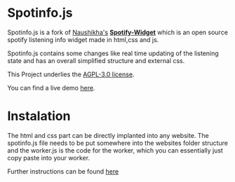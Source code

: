 # Spotinfo.js

Spotinfo.js is a fork of [Naushikha's](https://github.com/Naushikha) **[Spotify-Widget](https://github.com/Naushikha/Spotify-Widget)** which is an open source spotify listening info widget made in html,css and js.

Spotinfo.js contains some changes like real time updating of the listening state and has an overall simplified structure and external css.

This Project underlies the [AGPL-3.0 license](https://github.com/fluffy-git/spotinfo.js/blob/main/LICENSE).


 You can find a live demo [here](https://tbox.fluffy-git.repl.co/about/about.html).
 
 # Instalation
 
 The html and css part can be directly implanted into any website. The spotinfo.js file needs to be put somewhere into the websites folder structure and the worker.js is the code for the worker, which you can essentially just copy paste into your worker.
 
 Further instructions can be found [here](https://blog.naushikha.com/2021/05/lets-deploy-your-own-spotify-widget.html)

